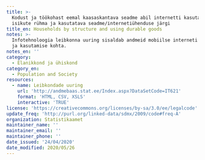```yaml
---
title: >-
  Kodust ja töökohast eemal kaasaskantava seadme abil internetti kasutanud
  isikute rühma ja kasutatava seadme/internetiühenduse järgi
title_en: Households by structure and using durable goods
notes: >-
  Infotehnoloogia leibkonna uuring sisaldab andmeid mobiilse interneti olemasolu
  ja kasutamise kohta.
notes_en: ''
category: 
  - Elanikkond ja ühiskond
category_en: 
  - Population and Society
resources:
  - name: Leibkondade uuring
    url: 'http://andmebaas.stat.ee/Index.aspx?DataSetCode=IT621'
    format: 'HTML, CSV, XSLS'
    interactive: 'TRUE'
license: 'https://creativecommons.org/licenses/by-sa/3.0/ee/legalcode'
update_freq: 'http://purl.org/linked-data/sdmx/2009/code#freq-A'
organization: Statistikaamet
maintainer_name: ''
maintainer_email: ''
maintainer_phone: ''
date_issued: '24/04/2020'
date_modified: 2020/05/26
---
```

